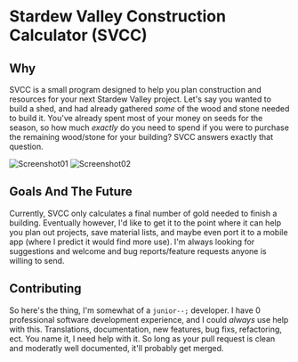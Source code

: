 # Stardew Valley Construction Calculator (SVCC)
## Why
SVCC is a small program designed to help you plan construction and resources for your next Stardew Valley project. Let's say you wanted to build a shed, and had already gathered *some* of the wood and stone needed to build it. You've already spent most of your money on seeds for the season, so how much *exactly* do you need to spend if you were to purchase the remaining wood/stone for your building? SVCC answers exactly that question.

![Screenshot01](https://user-images.githubusercontent.com/85775610/122659271-6bb5f400-d144-11eb-8c71-5768119b9a31.PNG)
![Screenshot02](https://user-images.githubusercontent.com/85775610/122659272-6c4e8a80-d144-11eb-805e-7c6ece560f71.PNG)


## Goals And The Future

Currently, SVCC only calculates a final number of gold needed to finish a building. Eventually however, I'd like to get it to the point where it can help you plan out projects, save material lists, and maybe even port it to a mobile app (where I predict it would find more use). I'm always looking for suggestions and welcome and bug reports/feature requests anyone is willing to send.

## Contributing

So here's the thing, I'm somewhat of a `junior--;` developer. I have 0 professional software development experience, and I could *always* use help with this. Translations, documentation, new features, bug fixs, refactoring, ect. You name it, I need help with it. So long as your pull request is clean and moderatly well documented, it'll probably get merged.
